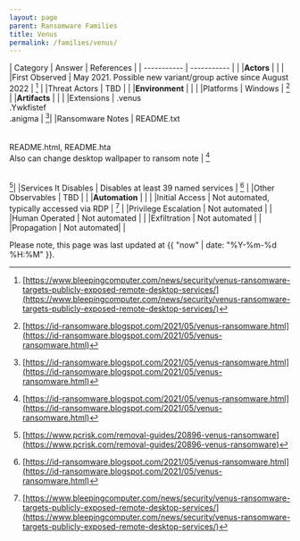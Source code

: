 ```yaml
---
layout: page
parent: Ransomware Families
title: Venus
permalink: /families/venus/
---
```


| Category | Answer | References | 
| ----------- | ----------- | | 
|**Actors** | | |
|First Observed | May 2021. Possible new variant/group active since August 2022 | [^1] |
|Threat Actors | TBD | |
|**Environment** | | |
|Platforms | Windows | [^2] |
|**Artifacts** | | |
|Extensions | .venus<br>.Ywkfistef<br>.anigma | [^2]|
|Ransomware Notes | README.txt<br><br><br>README.html, README.hta<br>Also can change desktop wallpaper to ransom note | [^2]<br><br><br>[^3]|
|Services It Disables | Disables at least 39 named services | [^2] |
|Other Observables | TBD | |
|**Automation** | | |
|Initial Access | Not automated, typically accessed via RDP | [^1] |
|Privilege Escalation | Not automated | |
|Human Operated | Not automated | |
|Exfiltration | Not automated | |
|Propagation | Not automated| |


[^1]: [https://www.bleepingcomputer.com/news/security/venus-ransomware-targets-publicly-exposed-remote-desktop-services/](https://www.bleepingcomputer.com/news/security/venus-ransomware-targets-publicly-exposed-remote-desktop-services/)
[^2]: [https://id-ransomware.blogspot.com/2021/05/venus-ransomware.html](https://id-ransomware.blogspot.com/2021/05/venus-ransomware.html)
[^3]: [https://www.pcrisk.com/removal-guides/20896-venus-ransomware](https://www.pcrisk.com/removal-guides/20896-venus-ransomware)


Please note, this page was last updated at {{ "now" | date: "%Y-%m-%d %H:%M" }}.
